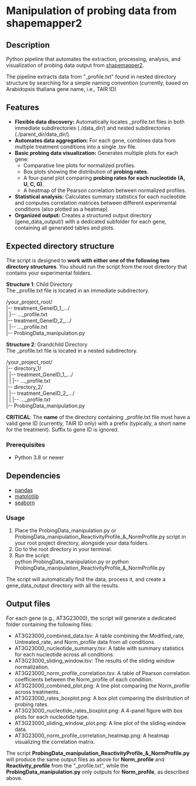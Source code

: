 # **Manipulation of probing data from shapemapper2**

## **Description**

Python pipeline that automates the extraction, processing, analysis, and visualization of probing data output from [shapemapper2](https://github.com/Weeks-UNC/shapemapper2). 

The pipeline extracts data from "_profile.txt" found in nested directory structure by searching for a simple naming convention (currently, based on Arabidopsis thaliana gene name, i.e., TAIR ID)

## **Features**

* **Flexible data discovery:** Automatically locates _profile.txt files in both immediate subdirectories (./data_dir/) and nested subdirectories (./parent_dir/data_dir/).  
* **Automates data aggregation:** For each gene, combines data from multiple treatment conditions into a single .tsv file.  
* **Basic probing data visualization:** Generates multiple plots for each gene:  
  * Comparative line plots for normalized profiles.  
  * Box plots showing the distribution of **probing rates**.  
  * A four-panel plot comparing **probing rates for each nucleotide (A, U, C, G)**.  
  * A heatmap of the Pearson correlation between normalized profiles.  
* **Statistical analysis:** Calculates summary statistics for each nucleotide and computes correlation matrices between different experimental conditions (also plotted as a heatmap).  
* **Organized output:** Creates a structured output directory (gene_data_output/) with a dedicated subfolder for each gene, containing all generated tables and plots.

## **Expected directory structure**

The script is designed to **work with either one of the following two directory structures**. You should run the script from the root directory that contains your experimental folders.

**Structure 1**: Child Directory  
The _profile.txt file is located in an immediate subdirectory.  

/your_project_root/  
|-- treatment_GeneID_1_.../  
|   |-- ...\_profile.txt  
|-- treatment_GeneID_2_.../  
|   |-- ...\_profile.txt  
|-- ProbingData_manipulation.py  

**Structure 2**: Grandchild Directory  
The \_profile.txt file is located in a nested subdirectory.  

/your_project_root/  
|-- directory_1/  
|   |-- treatment_GeneID_1_.../  
|   |   |-- ...\_profile.txt  
|-- directory_2/  
|   |-- treatment_GeneID_2_.../  
|   |   |-- ...\_profile.txt  
|-- ProbingData_manipulation.py  

**CRITICAL**: The **name** of the directory containing _profile.txt file must have a valid gene ID (currently, TAIR ID only) with a prefix (typically, a short name for the treatment). Suffix to gene ID is ignored.

### **Prerequisites**

* Python 3.8 or newer  

## **Dependencies**

* [pandas](https://pandas.pydata.org/)
* [matplotlib](https://matplotlib.org/)
* [seaborn](https://seaborn.pydata.org/)

### **Usage**

1. Place the ProbingData_manipulation.py or ProbingData_manipulation_ReactivityProfile_&_NormProfile.py script in your root project directory, alongside your data folders.  
2. Go to the root directory in your terminal.  
3. Run the script:  
   python ProbingData_manipulation.py
   or
   python ProbingData_manipulation_ReactivityProfile_&_NormProfile.py

The script will automatically find the data, process it, and create a gene_data_output directory with all the results.

## **Output files**

For each gene (e.g., AT3G23000), the script will generate a dedicated folder containing the following files:

* AT3G23000_combined_data.tsv: A table combining the Modified_rate, Untreated_rate, and Norm_profile data from all conditions.  
* AT3G23000_nucleotide_summary.tsv: A table with summary statistics for each nucleotide across all conditions.  
* AT3G23000_sliding_window.tsv: The results of the sliding window normalization.  
* AT3G23000_norm_profile_correlation.tsv: A table of Pearson correlation coefficients between the Norm_profile of each condition.  
* AT3G23000_combined_plot.png: A line plot comparing the Norm_profile across treatments.  
* AT3G23000_rates_boxplot.png: A box plot comparing the distribution of probing rates.  
* AT3G23000_nucleotide_rates_boxplot.png: A 4-panel figure with box plots for each nucleotide type.  
* AT3G23000_sliding_window_plot.png: A line plot of the sliding window data.  
* AT3G23000_norm_profile_correlation_heatmap.png: A heatmap visualizing the correlation matrix.

The script **ProbingData_manipulation_ReactivityProfile_&_NormProfile.py** will produce the same output files as above for **Norm_profile** and **Reactivity_profile** from the "_profile.txt", while the **ProbingData_manipulation.py** only outputs for **Norm_profile**, as described above.
